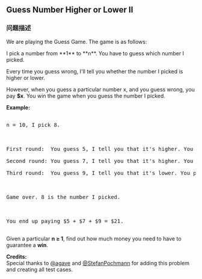 ## Guess Number Higher or Lower II  
### 问题描述
We are playing the Guess Game. The game is as follows:<p> 

<p>I pick a number from **1** to **n**. You have to guess which number I picked.

Every time you guess wrong, I'll tell you whether the number I picked is higher or lower. 

However, when you guess a particular number x,  and you guess wrong, you pay **$x**. You win the game when you guess the number I picked.


**Example:**
<pre>
n = 10, I pick 8.

First round:  You guess 5, I tell you that it's higher. You pay $5.
Second round: You guess 7, I tell you that it's higher. You pay $7.
Third round:  You guess 9, I tell you that it's lower. You pay $9.

Game over. 8 is the number I picked.

You end up paying $5 + $7 + $9 = $21.
</pre>


Given a particular **n &ge; 1**, find out how much money you need to have to guarantee a **win**.

**Credits:**<br />Special thanks to [@agave](https://leetcode.com/agave/) and [@StefanPochmann](https://leetcode.com/stefanpochmann/) for adding this problem and creating all test cases.

